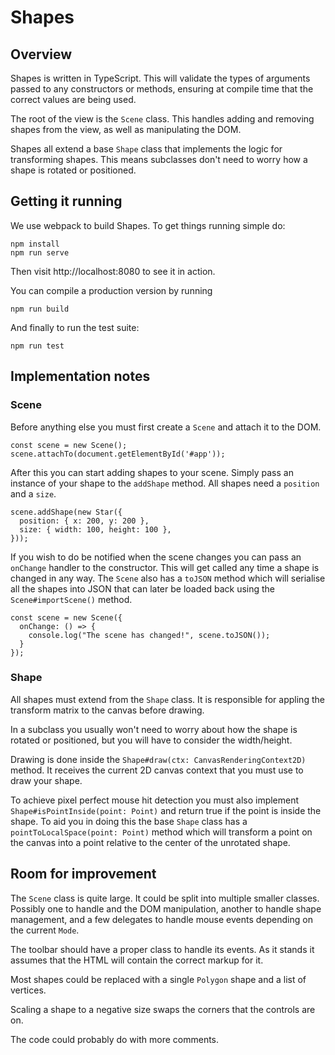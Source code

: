 # Shapes

## Overview

Shapes is written in TypeScript. This will validate the types of arguments
passed to any constructors or methods, ensuring at compile time that the
correct values are being used.

The root of the view is the `Scene` class. This handles adding and removing
shapes from the view, as well as manipulating the DOM.

Shapes all extend a base `Shape` class that implements the logic for
transforming shapes. This means subclasses don't need to worry how a shape is
rotated or positioned.


## Getting it running

We use webpack to build Shapes. To get things running simple do:

    npm install
    npm run serve

Then visit http://localhost:8080 to see it in action.

You can compile a production version by running

    npm run build

And finally to run the test suite:

    npm run test


## Implementation notes

### Scene

Before anything else you must first create a `Scene` and attach it to the DOM.

    const scene = new Scene();
    scene.attachTo(document.getElementById('#app'));

After this you can start adding shapes to your scene. Simply pass an instance
of your shape to the `addShape` method. All shapes need a `position` and a `size`.

    scene.addShape(new Star({
      position: { x: 200, y: 200 },
      size: { width: 100, height: 100 },
    }));

If you wish to do be notified when the scene changes you can pass an `onChange`
handler to the constructor. This will get called any time a shape is changed in
any way. The `Scene` also has a `toJSON` method which will serialise all the shapes
into JSON that can later be loaded back using the `Scene#importScene()` method.

    const scene = new Scene({
      onChange: () => {
        console.log("The scene has changed!", scene.toJSON());
      }
    });

### Shape

All shapes must extend from the `Shape` class. It is responsible for appling
the transform matrix to the canvas before drawing.

In a subclass you usually won't need to worry about how the shape is rotated or
positioned, but you will have to consider the width/height.

Drawing is done inside the `Shape#draw(ctx: CanvasRenderingContext2D)` method.
It receives the current 2D canvas context that you must use to draw your shape.

To achieve pixel perfect mouse hit detection you must also implement
`Shape#isPointInside(point: Point)` and return true if the point is inside the
shape. To aid you in doing this the base `Shape` class has a
`pointToLocalSpace(point: Point)` method which will transform a point on the
canvas into a point relative to the center of the unrotated shape.


## Room for improvement

The `Scene` class is quite large. It could be split into multiple smaller classes.
Possibly one to handle and the DOM manipulation, another to handle shape
management, and a few delegates to handle mouse events depending on the
current `Mode`.

The toolbar should have a proper class to handle its events. As it stands it
assumes that the HTML will contain the correct markup for it.

Most shapes could be replaced with a single `Polygon` shape and a list of vertices.

Scaling a shape to a negative size swaps the corners that the controls are on.

The code could probably do with more comments.
